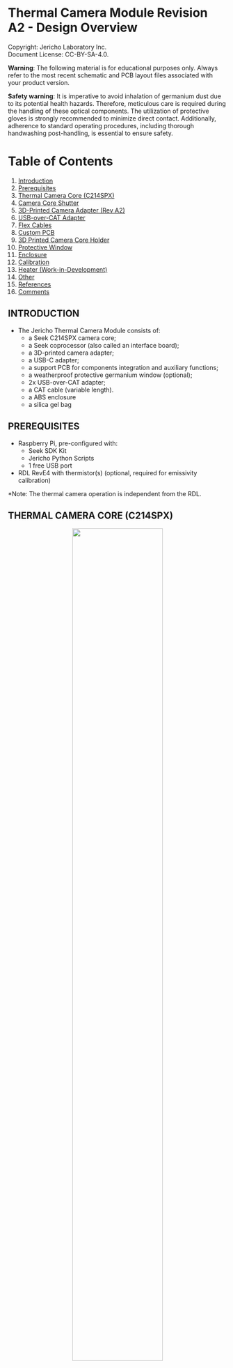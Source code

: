 **Thermal Camera Module Revision A2 - Design Overview**  
=======================================
Copyright: Jericho Laboratory Inc.  
Document License: CC-BY-SA-4.0.  
 

**Warning**: The following material is for educational purposes only. Always refer to the most recent schematic and PCB layout files associated with your product version.

**Safety warning**: It is imperative to avoid inhalation of germanium dust due to its potential health hazards. Therefore, meticulous care is required during the handling of these optical components. The utilization of protective gloves is strongly recommended to minimize direct contact. Additionally, adherence to standard operating procedures, including thorough handwashing post-handling, is essential to ensure safety.

# Table of Contents

1. [Introduction](#introduction)
2. [Prerequisites](#prerequisites)
3. [Thermal Camera Core (C214SPX)](#thermal-camera-core-c214spx)
4. [Camera Core Shutter](#camera-core-shutter)
5. [3D-Printed Camera Adapter (Rev A2)](#3d-printed-camera-adapter-rev-a2)
6. [USB-over-CAT Adapter](#usb-over-cat-adapter)
7. [Flex Cables](#flex-cables)
8. [Custom PCB](#custom-pcb)
9. [3D Printed Camera Core Holder](#3d-printed-camera-core-holder)
10. [Protective Window](#protective-window)
11. [Enclosure](#enclosure)
12. [Calibration](#calibration)
13. [Heater (Work-in-Development)](#heater-work-in-development)
14. [Other](#other)
15. [References](#references)
16. [Comments](#comments)


## INTRODUCTION

- The Jericho Thermal Camera Module consists of:
  - a Seek C214SPX camera core;
  - a Seek coprocessor (also called an interface board);
  - a 3D-printed camera adapter;
  - a USB-C adapter;
  - a support PCB for components integration and auxiliary functions;
  - a weatherproof protective germanium window (optional);
  - 2x USB-over-CAT adapter;
  - a CAT cable (variable length).
  - a ABS enclosure
  - a silica gel bag 

## PREREQUISITES

- Raspberry Pi, pre-configured with:
  - Seek SDK Kit
  - Jericho Python Scripts
  - 1 free USB port
- RDL RevE4 with thermistor(s) (optional, required for emissivity calibration)

*Note: The thermal camera operation is independent from the RDL.

## THERMAL CAMERA CORE (C214SPX)


<figure>
<p align="center">
<img src="../Design Overview/images/1 IR Camera RevA1.png" style="width:70%">
  </p>
<p align="center">
Exploded view of the core and the interface board kit (Copyright Seek Thermal)
  </p>
</figure>

- To our knowledge, there is no open-source thermal camera hardware available on the market, as of writing this document. The decision was therefore taken to integrate as best as possible a proprietary device into an open-source framework. 
- The main component of the IR module is the C214SPX camera core, manufactured in the U.S. by Seek Thermal Inc.. It is a long-wave infrared (LWIR) uncooled vanadium oxide microbolometer with a 4.0mm fixed chalcogenide lens, 12µm pixel pitch and a 200 X 150 pixels resolution. Chalcogenide is a class of cost-effective glass that can be molded instead of machined. The pixel pitch describes the pixel density on the camera sensor surface. The higher the density, the more compact the camera core for a given resolution.
- In a micro bolometer, each pixel's electrical signal corresponds to the amount of infrared radiation it has absorbed, which is directly related to the temperature of the part of the scene that pixel is viewing. The surface of each pixel is made of vanadium oxide, chosen for its highly temperature-dependent electrical resistance.
- This core was selected in part due to its open-source python wrapper, that allows easier integration in an open-source project. The SDK (Software Development Kit) is available with Linux, Windows and Mac, allowing operation on the Raspberry Pi.
- Chalcogenide lenses are more affordable than crystalline lens/windows (e.g. germanium) due to their molding manufacturing process instead of machining. The chalcogenide lens has an anti-reflective (AR) coating with an optimal transmittivity in **XXX-XXX** um range (****** That raises the question: does the camera have an inner transmittivity curve?)
- The C214SPX cameras are sold as so-called "transition kits". A transition kit is a 10-units pack sold to customers who want to have a small-scale production with improved pricing compared to the Starter Kit, which is sold individually.
- The coprocessor transforms the raw data from the sensor (core). The image processing includes applying algorithms for noise reduction, image enhancement, scaling, or applying color palettes. It can be configured to output different formats (RGB, thermographic array). 
- Seek manufactures the camera core, the coprocessor and the USB-C adapter. The support PCB is manufactured by Jericho, who also does the general assembly and final system quality control.
- The camera core takes pictures, which are then pre-processed by the coprocessor. The USB-C adapter makes it possible to connect the USB-C cable. The Seek Starter Kit (S214SPX) also contains a USB-C connector but this connector is deemed more fragile than the USB-C adapter. Hence, Seek does not recommend permanent setup using the Starter Kit.
- Thermographic data is the ability of some higher quality cameras to output arrays of temperature field, with units (e.g. celcius). The C214SPX has this ability.
- The camera has the ability to output JPG and CSV, but these are done by distinct Python scripts due to completely different code architectures.
  - The **JPG script** obtains an image directly from the coprocessor/SDK. This image has no temperature scale and has a color scheme chosen from a set of options.
  - The **CSV script** obtains a CSV file, which is converted to PNG by the CSV-to-IMG() function. The resulting image has a title, axis titles and temperature scale.
- The SV1 filter is a software option in the SDK which can be activated for improved image resolution. Its algorithm improves the image clarity, but its effect on the thermographic data is unclear.
- Note that the field of view (FoV) is not equal in both axes, due to the Seek design. The horizontal FoV (35 degrees) is larger than the vertical FoV (26 degrees).
- For more information about the software aspects of the thermal camera, consult the Software Architecture Documentation (SAD).

  ## CAMERA CORE SHUTTER

  - The camera magnetic shutter is noisy but not a problem according to discussions with the manufacturer. By default, the shutter action is left to automatic control. This gives a pseudo-random clicking sound, which is increased at startup, when the camera is heating up (Joule effect). The manufacturer has had very few shutter dysfunctions reported over the years.
  - The shutter is used to perform what is known as Non-Uniformity Correction (NUC). By periodically closing the shutter, the camera can capture a uniform temperature image (as the shutter is a uniform temperature surface) and use this to calibrate and correct the pixel output.
  - The shutter interrupts image capture process, which can be problematic for time sensitive operating like missile guidance thermal videos. However, with a low-speed system dedicated to periodic image capture, there is little added value in a shutterless camera.


## 3D-PRINTED CAMERA ADAPTER (rev A2)

- The camera core needs a 3D-printed adapter which is made out of 2 parts:
  - camera holder
  - camera nut
- The open-source design is available in the Github Jericho repo (/3DCAD folder) in the FreeCAD, Fusion 360 and STL formats.
- The adapter is printed in PETG (weatherproof) as it is exposed to humidity.
- Assembly: The C214SPX core is inserted (with its rubber) in the camera holder, which is then inserted through the enclosure hole. The camera nut locks the assembly in place.

<figure>
<p align="center">
  <img src="../Design Overview/images/camera_holder_v10.JPG"
  style="width:50%;">
    </p>
</figure>
<p align="center"> 3D view of the camera holder (v10)

<figure>
<p align="center">
  <img src="../Design Overview/images/camera_nut_v6.JPG"
  style="width:50%;">
    </p>
</figure>
<p align="center"> 3D view of the camera holder nut (v6)



## USB-OVER-CAT ADAPTER

- USB cables are limited in the maximum length they can achieve without an active signal booster. This is due to the higher EM noise sensitivity, higher latency and higher power loss than CAT cables. Conversion from USB to CAT cable is one method to increase cable length. It retains the USB protocol but it removes the problems caused by the USB cable, while also actively maintaining voltage levels. (********* Is this true? I thought the USB-over-CAT adapter was converting to serial signal?)
- This strategy requires two low-cost USB-over-CAT adapters - a transmitter and a receiver - with a CAT cable in between. A conversion is made at each end of the cable, providin seamless integration to the system.
- The adapter is designed for indoor use (not weatherproof) and must be installed in the enclosure(s).
- The official rating operating temperature is 0C to 80°C. Jericho successfully tested the adapter at -10°C. Despite the low risk of issues, Jericho will test the converter performance at -40°C in the near future.
- A product disassembly showed that the core component of the USB-over-CAT adapter is a chip with silkscreen inscriptions “CJS1037A AN9MRS.1” and “CJS1037A-D2”, for which no information was found online.
- Despite the adapter being widely available on platform like Amazon, the chip identity is unknown. Therefore, the maximum current that can be drawn through the chip is unknown but should be assumed to be very limited. This will have to be tested, but we know that it can supply the thermal camera and its coprocessor (300mW) at the very least. The exact limit has implications for the IR camera heater.
- The USB-over-CAT has a USB 1.0 rating, which is limited to 15 Mbps. This has proven not to be a problem with the IR camera in picture mode (video not tested).
- Some users report a very short life (months) for some low-cost USB-over-CAT adapters available online. This will have to be tested and addressed, if necessary.

## FLEX CABLES

- The data transmission inside the enclosure is done by two flexible cables:
  - Sensor flex
  - USB flex (in between the coprocessor and the USB-C adapter)
- These polyimide cables are very delicate and should not be folded.
- The PCB, by fixing the components, minimizes movement and the mechanical stress on the flex cables.

(insert image of flex cables, some people don't know what it is)

## CUSTOM PCB

**OHHHHHHHH** This description assumes a mechanical PCB, not the latest PCB idea I had that would include USB, etc.
- The custom PCB has mostly mechanical functions. Its custom size and holes pattern allow to secure in place the camera core, the coprocessor, the USB-C adapter.
- The PCB size is optimized for the enclosure and is directly screwed into the enclosure pre-drilled holes.
- The camera modularity has the side-benefit of reducing repair cost.
- A LED is added to the PCB to indicate that the camera is powered.
- The board is a simple 2-layer PCB, with no lead content (lead-free-HASL). There are SMD components on the top surface of the PCB only.
- A copper plane (ground) is poured on the bottom surface on the PCB to reduce EM noise. There is no copper plane on the top surface.


## 3D PRINTED CAMERA CORE HOLDER

- The camera adapter eases the assembly and ensures that the camera core is parallel to the PCB and the enclosure bottom surface. This is a simple way to guarantee that a leveled enclosure will generate leveled images.

- One function of the camera adapter is to maintain the camera lens perfectly aligned with the thermal window to avoid any error due to refraction, reflection, absorption or field of view. For the same reason, make sure that the camera core, cushion and gasket are well positioned within the adapter, without any debris. A deviation as small as a degree can compromise the quality of the measurements.

## PROTECTIVE WINDOW

- For harsh environment like a multi-year permanent installation in the Canadian climate, the IR camera manufacturer recommends a supplementary protective window, despite the IP67 rating. The window must be made of material with high transmittivity in the light frequencies of interest. Since the Seek Thermal C214SPX has a detection range of 7.8 to 14 microns, only a few materials can possibly meet the criteria: germanium, chalcogenide and zinc selenide (ZnSe).    
- The manufacturer recommends a window of at least 17mm x 1mm. 
  - There needs to have a minimum diameter, to make sure that the field view is covered (when close enough to the camera) - so 17mm or more is suitable.
  - The thickness is minimized to reduce the transmissio loss of the window.
- Germanium, in its solid form, is non-toxic, while zinc selenide is mildly toxic. Germanium dust is harmful however (see warning).

- Both materials require an anti-reflection coating to transmit light effectively. The overall transmittivity being high but imperfect (90-95%), the signal loss has to be accounted for in the software via emissivity or other parameters.
- The transmittivity would be significantly reduced without an AR coating on each side.
- Note: the difference between a window and a lens is the absence of focal point. A window is as flat as possible, having no converging/diverging effect.
- Multiple germanium window suppliers are available: ThorLabs, Sunny Optical, Lightpath, Rochester Precision Optics, Knight Optical. There are also some affordable unknown-quality Chinese suppliers on Alibaba.com. The germanium window cost per unit depends on window size, thickness, quantity and origin, with a cost typically between 50-150CAD. Cost can be lower for a chalcogenide window.
- Current design uses a Chinese D20mm X 1mm germanium window. The thermal camera adapter is sized for the D20mm window. A gasket is also required on the outside face of the germanium. It is not required on the inside face since the camera rubber acts as a gasket. 

- A chalcogenide can also be used. Despite its reduced hardness, it can be used as a sacrificial component to protect the permanent camera chalcogenide lense.


  <figure>
  <p align="center">
    <img src="../Design Overview/images/Shenyang Wanquan Germanium.JPG"
    style="width:50%;">
      </p>
  </figure>
  <p align="center"> Shenyang germanium window in front of the camera adapter and the enclosure

  <figure>
  <p align="center">
    <img src="../Design Overview/images/Shenyang Wanquan Germanium Transmittivity.png"
    style="width:80%;">
      </p>
  </figure>
  <p align="center"> Window transmittivity for the Shenyang germanium window with AR/AR coating





## ENCLOSURE

- The camera enclosure is based on a low-cost ABS plastic rectangular enclosure. The enclosure is weatherproof, with an IP65 rating.
- Its role is to protect the electronic components, which have no conformal coating. If desired, Seek confirms that the board should tolerate both the silicone or acrylic conformal coating, when applied with a brush. Spray coating should not be used due to the risk of sending coating inside the critical components.
- The enclosure holds the protective window, with its sealant (rubber gasket or silicone seal) Silicone does not react with germanium and any high-temperature outgasing would be have a limited impact on the germanium window as it is only applied on the outer side.
- The cable glands are on a single side only. This reduces exposition to water ingress.
-Note: The enclosure should be positioned face up to avoid having all thermal pictures upside down.
- Flexible closed-cell foam is used to help seal the cable gland gap around the cable(s).
- The camera core is aligned with the enclosure bottom with an accuracy of +/- 5deg. An adjustment is possible. We **STRONGLY** encourage you to test the alignment of pictures before installation.

- Condensation must be avoided on the thermal camera (camera rating is 10 to 90%HR). This is why the enclosure sealing is important, as it minimizes the humidity ingress. The residual humidity is absorbed by the silica gel bag inside. The gel change of colour tells the user when it is time to replenish the bag.
- The enclosure openings (cable gland, camera core) are drilled in the lab.

- Optional thermal insulation can be added to the top and bottom surface of the enclosure. This reduces heat loss in the winter. Assuming a horizontal installation, the top insulation also reduces solar heat gain in the summer.

## CALIBRATION

- By default, the Seek Mosaic thermal camera has automatic inner calibration of its bolometer array, via the shutter. This operation is currently maintained. Shutter operation could be put into manual mode or completely suspended, but the absence of frequent NUC would eventually cause a drift in measured values. Continuous pointing directly at the sun would also have a severe aging effect on the array pixels aligned with the sun.
- The default emissivity parameter is 0.97 [1]. This parameter (0.00 – 1.00) depends on each object and must be adjusted within the SBC Python program. Many daily surfaces have emissivity above 0.9 but varies greatly. This calibration must be done by the final user.
- To determine the emissivity of the surface, comparison must be made between a reference thermometer on the object being filmed and the thermography data output for that location.
- Rain and heavy fog will interfere with the image quality of an thermal camera, because these elements are not transparent to infrared light. Distance will also affect accuracy, since the accuracy is rated for objects at distance of 30cm.

## HEATER (WORK-IN-DEVELOPMENT)

- The camera core and the coprocessor do NOT have internal heaters. Like any electronics however, they do consume a small amount of electric power, which ultimately is dissipated in the form of heat.

- While the camera can detect temperature surfaces from -40 to +330°C, the camera core can operate from -10°C to **XXX**. This means that the camera cannot operate reliably on the complete range of weather in Canada, without more testing.

- Another limitation of the C214SPX camera is that its measurement accuracy is only known when the body camera is 25°C. This information limitation is common for thermal cameras. It is only known that accuracy and resolution will decrease as the camera temperature gets further away from this ideal temperature. Systematic tests remain to be done by Jericho to evaluate accuracy at various body temperature. 

- In order to improve accuracy when the weather temperature is not nominal (25°C), a regulated source of heat is required. This feature is still under development, but the concept consists of a 5V/400mA resistive heater that is regulated at 25°C via a PID controller software on a small processor. To limit the required power, the heat will be applied directly to the camera adapter; the processor and other components not being as sensitive to temperature.

 - An even more advanced concept would use an inexpensive Peltier module instead of resistor. This would enable hot and cold control for a year-round accuracy improvement.

## OTHER

- The Seek camera hardware is proprietary. This includes the camera core, the coprocessor, and the SDK kit. The Python wrapper provided by Seek Thermal is open-source, however (Apache license 2.0).
- The Software Development Kit (SDK) is a proprietary C/C++ software required to operate the thermal cameras. Despite the copyright, the Seek license gives the permission, free of charge, to use, copy, modify, sell the code examples. The SDK is pre-installed on the Pi computer provided by Jericho.
- To help users who would like to add functionalities or troubleshoot something, the free Seek Developer Portal will give you access to: SDKs for app and software development, design documentation for easy integration, pre-built examples to get you up and running faster, access to Seek's developer support team, community forums to share ideas, instructional video tutorials.
- A future area of development is to manufacture the coprocessor, based on the design provided for free by Seek Thermal for customers who want a better product integration.

<figure>
<p align="center">
<img src="../Design Overview/images/2 IR Camera RevA1.png" style="width:70%">
  </p>
</figure>
<p align="center">
Figure 2 An example of Starter Kit (SPX214). (Copyright Seek Thermal)
</p>

## REFERENCES

[1] Seek Mosaic Core Specifications: xxxxxxx.com........


## COMMENTS

If we don't use the camera support angle, how are we gonna make sure that the camera takes pictures that are parallel to the enclosure? (This is the reason I wanted a support angle beside the heat transfer!!)

What is the sealant used? Are there some incompatible sealant materials with Germanium or Chalcogenide? Silicone is okay, especially or the outer face (degassing on the open side)

what is the size of the hole in the enclosure to allow the insertion of the camera adapter? (we can either measure the existing hole OR measure the thread on FreeCAD.)
